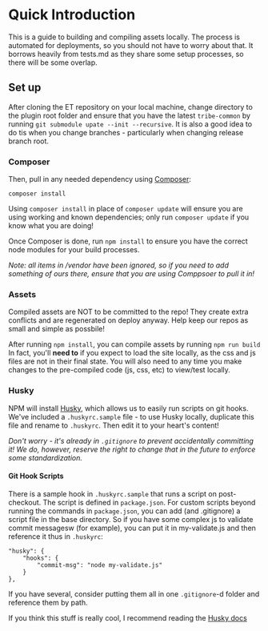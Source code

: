 # Quick Introduction

This is a guide to building and compiling assets locally. The process is automated for deployments, so you should not have to worry about that. It borrows heavily from tests.md as they share some setup processes, so there will be some overlap.

## Set up

After cloning the ET repository on your local machine, change directory to the plugin root folder and ensure that you have the latest `tribe-common` by running `git submodule upate --init --recursive`. It is also a good idea to do tis when you change branches - particularly when changing release branch root.

### Composer

Then, pull in any needed dependency using [Composer](https://getcomposer.org/):

	composer install

Using `composer install` in place of `composer update` will ensure you are using working and known dependencies; only run `composer update` if you know what you are doing!

Once Composer is done, run `npm install` to ensure you have the correct node modules for your build processes.

_Note: all items in /vendor have been ignored, so if you need to add something of ours there, ensure that you are using Comppsoer to pull it in!_

### Assets

Compiled assets are NOT to be committed to the repo! They create extra conflicts and are regenerated on deploy anyway. Help keep our repos as small and simple as possbile!

After running `npm install`, you can compile assets by running `npm run build` In fact, you'll **need to** if you expect to load the site locally, as the css and js files are not in their final state. You will also need to any time you make changes to the pre-compiled code (js, css, etc) to view/test locally.

### Husky

NPM will install [Husky](https://github.com/typicode/husky), which allows us to easily run scripts on git hooks. We've included a `.huskyrc.sample` file - to use Husky locally, duplicate this file and rename to `.huskyrc`. Then edit it to your heart's content!

_Don't worry - it's already in `.gitignore` to prevent accidentally committing it! We do, however, reserve the right to change that in the future to enforce some standardization._

#### Git Hook Scripts

There is a sample hook in `.huskyrc.sample` that runs a script on post-checkout. The script is defined in `package.json`. For custom scripts beyond running the commands in `package.json`, you can add (and .gitignore) a script file in the base directory. So if you have some complex js to validate commit messagesw (for example), you can put it in my-validate.js and then reference it thus in `.huskyrc`:

	"husky": {
	    "hooks": {
	        "commit-msg": "node my-validate.js"
	    }
	},

If you have several, consider putting them all in one `.gitignore`-d folder and reference them by path.

If you think this stuff is really cool, I recommend reading the [Husky docs](https://github.com/typicode/husky/blob/master/DOCS.md)
